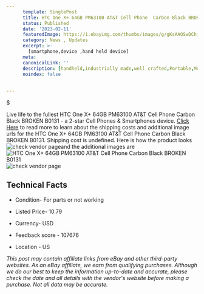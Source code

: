 ```yaml
---
      template: SinglePost
      title: HTC One X+ 64GB PM63100 AT&T Cell Phone  Carbon Black BROKEN B0131
      status: Published
      date: '2023-02-11'
      featuredImage: https://i.ebayimg.com/thumbs/images/g/gKsAAOSwDChj4oRA/s-l225.jpg
      category: News , Updates
      excerpt: >-
        [smartphone,device ,hand held device]
      meta:
      canonicalLink: ''
      description: [handheld,industrially made,well crafted,Portable,Mobile,Compact,Convenient,Lightweight,Maneuverable,Man-portable,Miniature,Carriable,Hand-held,Light,Holdable,Transportable,Mobile device,Pocket-sized,On-the-go,Wireless,Cordless,Compact size,Convenient size, smartphone,device ,hand held device]
      noindex: false
      
        
---
```

$

Live life to the fullest HTC One X+ 64GB PM63100 AT&T Cell Phone  Carbon Black BROKEN B0131 - a 2-star Cell Phones & Smartphones device. [Click Here](https://www.ebay.com/itm/144934757147?hash=item21bec8e31b%3Ag%3AgKsAAOSwDChj4oRA&mkevt=1&mkcid=1&mkrid=711-53200-19255-0&campid=%253CePNCampaignId%253E&customid=%253CreferenceId%253E&toolid=10049) to read more to learn about the shipping costs and additional image urls for the HTC One X+ 64GB PM63100 AT&T Cell Phone  Carbon Black BROKEN B0131. Shipping cost is undefined. Here is how the product looks ![check vendor page](https://i.ebayimg.com/thumbs/images/g/gKsAAOSwDChj4oRA/s-l225.jpg)and the additional images are![HTC One X+ 64GB PM63100 AT&T Cell Phone  Carbon Black BROKEN B0131](https://i.ebayimg.com/images/g/gKsAAOSwDChj4oRA/s-l1600.jpg)![check vendor page](https://origin-galleryplus.ebayimg.com/ws/web/144934757147_2_0_1/225x225.jpg,https://origin-galleryplus.ebayimg.com/ws/web/144934757147_3_0_1/225x225.jpg,https://origin-galleryplus.ebayimg.com/ws/web/144934757147_4_0_1/225x225.jpg)



 ## Technical Facts 



     
      

 - Condition- For parts or not working 


      

 - Listed Price- 10.79 


      

 - Currency- USD 


      

 - Feedback score - 107676 


      

 - Location - US 


      
      

 *_This post may contain affiliate links from eBay and other third-party websites. As an eBay affiliate, we earn from qualifying purchases. Although we do our best to keep the information up-to-date and accurate, please check the date and all details with the vendor's website before making a purchase. Not all data may be accurate._*






